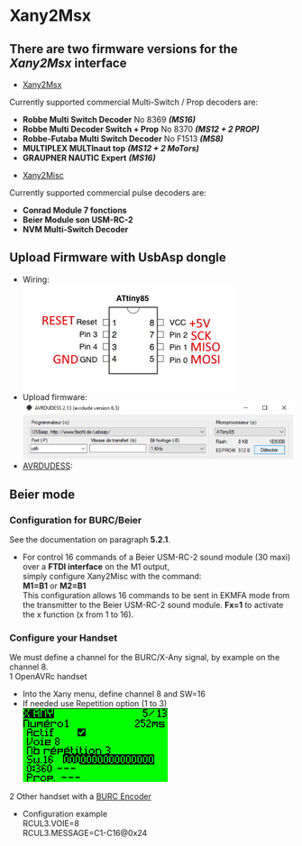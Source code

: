 # Xany2Msx

## There are two firmware versions for the *Xany2Msx* interface

- [Xany2Msx](./Firmware_Msx/README.md)

Currently supported commercial Multi-Switch / Prop decoders are:  
* **Robbe Multi Switch Decoder** No 8369 ***(MS16)***
* **Robbe Multi Decoder Switch + Prop** No 8370 ***(MS12 + 2 PROP)***
* **Robbe-Futaba Multi Switch Decoder** No F1513 ***(MS8)***
* **MULTIPLEX MULTInaut top** ***(MS12 + 2 MoTors)***
* **GRAUPNER NAUTIC Expert** ***(MS16)***

- [Xany2Misc](./Firmware_Misc/README.md)

Currently supported commercial pulse decoders are:  
* **Conrad Module 7 fonctions**
* **Beier Module son USM-RC-2**
* **NVM Multi-Switch Decoder**

## Upload Firmware with UsbAsp dongle
  - Wiring:  
  ![here](https://github.com/Ingwie/OpenAVRc_Hw/blob/V3/Xany2Msx/Attiny85.jpg)
  - Upload firmware:  
  ![here](https://github.com/Ingwie/OpenAVRc_Hw/blob/V3/Xany2Msx/Avrdudess_Attiny85.jpg)
  - [AVRDUDESS](https://blog.zakkemble.net/avrdudess-a-gui-for-avrdude/):
 
## Beier mode

### Configuration for BURC/Beier
See the documentation on paragraph **5.2.1**.  
- For control 16 commands of a Beier USM-RC-2 sound module (30 maxi) over a **FTDI interface** on the M1 output,  
simply configure Xany2Misc with the command:  
**M1=B1** or **M2=B1**  
This configuration allows 16 commands to be sent in EKMFA mode from the transmitter to the Beier USM-RC-2 sound module.
**Fx=1** to activate the x function (x from 1 to 16).  

### Configure your Handset
We must define a channel for the BURC/X-Any signal, by example on the channel 8.  
1 OpenAVRc handset  
  * Into the Xany menu, define channel 8 and SW=16  
  * If needed use Repetition option (1 to 3)  
  ![OpenAVRc-Xany](https://github.com/Ingwie/OpenAVRc_Hw/blob/V3/Xany2Msx/OpenAVRc_Xany.png)  
  
2 Other handset with a [BURC Encoder](https://github.com/pierrotm777/BURC_Encoder)  
  * Configuration example  
	RCUL3.VOIE=8  
	RCUL3.MESSAGE=C1-C16@0x24  
